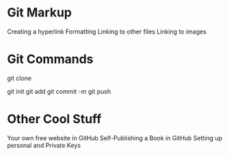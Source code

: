 # Git Markup
Creating a hyperlink
Formatting
Linking to other files
Linking to images

# Git Commands
git clone <URL>

git init
git add
git commit -m
git push

# Other Cool Stuff
Your own free website in GitHub
Self-Publishing a Book in GitHub
Setting up personal and Private Keys